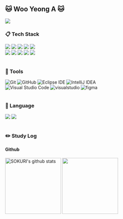 <!--
**wooya03/wooya03** is a ✨ _special_ ✨ repository because its `README.md` (this file) appears on your GitHub profile.

Here are some ideas to get you started:

- 🔭 I’m currently working on ...
- 🌱 I’m currently learning ...
- 👯 I’m looking to collaborate on ...
- 🤔 I’m looking for help with ...
- 💬 Ask me about ...
- 📫 How to reach me: ...
- 😄 Pronouns: ...
- ⚡ Fun fact: ...
-->

## 🐱 Woo Yeong A 🐱
<a href="https://velog.io/@wooya03"><img src="https://img.shields.io/badge/Velog-3DDC84?style=flat-square&logo=Blogger&logoColor=white"/></a>

### :clipboard: Tech Stack
<img src="https://img.shields.io/badge/HTML5-E34F26?style=for-the-badge&logo=HTML5&logoColor=white"> <img src="https://img.shields.io/badge/CSS3-1572B6?style=for-the-badge&logo=CSS3&logoColor=white"> 
<img src="https://img.shields.io/badge/JavaScript-F7DF1E?style=for-the-badge&logo=JavaScript&logoColor=white"> 
<img src="https://img.shields.io/badge/C-A8B9CC?style=for-the-badge&logo=C&logoColor=white"> 
<img src="https://img.shields.io/badge/Python-3776AB.svg?&style=for-the-badge&logo=Python&logoColor=white"> <br>
<img src="https://img.shields.io/badge/Java-007396.svg?&style=for-the-badge&logo=Java&logoColor=white">
<img src="https://img.shields.io/badge/JSP-E84D3D?style=for-the-badge&logo=JSP&logoColor=white">
<img src="https://img.shields.io/badge/Linux-FCC624?style=for-the-badge&logo=linux&logoColor=white">
<img src="https://img.shields.io/badge/MySQL-4479A1?style=for-the-badge&logo=MySQL&logoColor=white"> 
<img src="https://img.shields.io/badge/Oracle-F80000?style=for-the-badge&logo=Oracle&logoColor=white"> 
<br/><br/>
### :wrench: Tools
![Git](https://img.shields.io/badge/Git-F05032.svg?&style=for-the-badge&logo=Git&logoColor=white)
![GitHub](https://img.shields.io/badge/GitHub-181717.svg?&style=for-the-badge&logo=GitHub&logoColor=white)
![Eclipse IDE](https://img.shields.io/badge/Eclipse%20IDE-2C2255.svg?&style=for-the-badge&logo=Eclipse%20IDE&logoColor=white) 
![IntelliJ IDEA](https://img.shields.io/badge/IntelliJ%20IDEA-000000?style=for-the-badge&logo=IntelliJ%20IDEA&logoColor=white)<br/>
![Visual Studio Code](https://img.shields.io/badge/Visual%20Studio%20Code-007ACC.svg?&style=for-the-badge&logo=Visual%20Studio%20Code&logoColor=white)
![visualstudio](https://img.shields.io/badge/visualstudio-5C2D91.svg?&style=for-the-badge&logo=visualstudio&logoColor=white)
![figma](https://img.shields.io/badge/figma-F24E1E.svg?&style=for-the-badge&logo=figma&logoColor=white)
<br/><br/>
### :lips: Language
<img src="https://img.shields.io/badge/KOREA-1572B6?style=for-the-badge&logo=KOREA&logoColor=white"> <img src="https://img.shields.io/badge/Japan-F80000?style=for-the-badge&logo=Japan&logoColor=white">
<br/><br/>
### :pencil2: Study Log

#### Github
<a href="https://github.com/wooya03"><img align="center" style="height:180px" src="https://github-readme-stats.vercel.app/api?username=wooya03&show_icons=true&include_all_commits=true&theme=nord&hide_border=true" alt="SOKURI's github stats" /></a> <a href="https://github.com/wooya03"><img align="center" style="height:180px" src="https://github-readme-stats.vercel.app/api/top-langs/?username=wooya03&layout=compact&theme=nord&hide_border=true" /></a> 

<Chart src="https://ghchart.rshah.org/33333/wooya03" />

